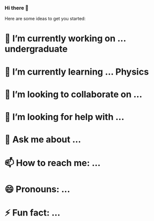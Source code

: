 ### Hi there 👋


Here are some ideas to get you started:

# 🔭 I’m currently working on ... undergraduate
# 🌱 I’m currently learning ... Physics
# 👯 I’m looking to collaborate on ... 
# 🤔 I’m looking for help with ... 
# 💬 Ask me about ... 
# 📫 How to reach me: ...
# 😄 Pronouns: ...
# ⚡ Fun fact: ...

